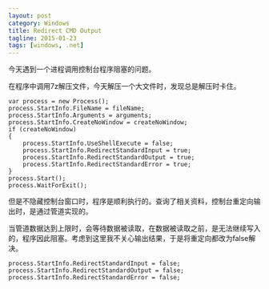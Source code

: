 ```yaml
---
layout: post
category: Windows
title: Redirect CMD Output
tagline: 2015-01-23
tags: [windows, .net]
---
```


今天遇到一个进程调用控制台程序阻塞的问题。

<!--more-->

在程序中调用7z解压文件，今天解压一个大文件时，发现总是解压时卡住。

    var process = new Process();
    process.StartInfo.FileName = fileName;
    process.StartInfo.Arguments = arguments;
    process.StartInfo.CreateNoWindow = createNoWindow;
    if (createNoWindow)
    {
        process.StartInfo.UseShellExecute = false;
        process.StartInfo.RedirectStandardInput = true;
        process.StartInfo.RedirectStandardOutput = true;
        process.StartInfo.RedirectStandardError = true;
    }
    process.Start();
    process.WaitForExit();

但是不隐藏控制台窗口时，程序是顺利执行的。查询了相关资料，控制台重定向输出时，是通过管道实现的。

当管道数据达到上限时，会等待数据被读取，在数据被读取之前，是无法继续写入的，程序因此阻塞。考虑到这里我不关心输出结果，于是将重定向都改为false解决。

    process.StartInfo.RedirectStandardInput = false;
    process.StartInfo.RedirectStandardOutput = false;
    process.StartInfo.RedirectStandardError = false;


